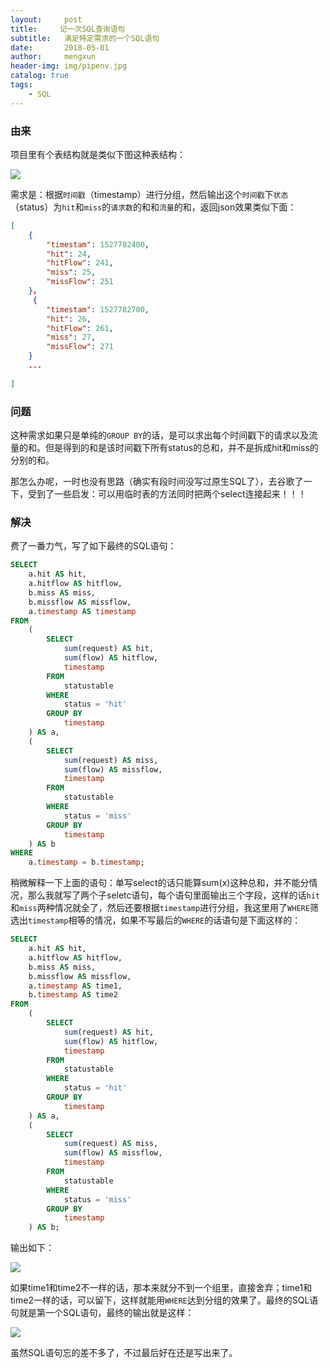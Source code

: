 ```yaml
---
layout:     post
title:     记一次SQL查询语句
subtitle:   满足特定需求的一个SQL语句
date:       2018-05-01
author:     mengxun
header-img: img/pipenv.jpg
catalog: true
tags:
    - SQL
---
```



### 由来

项目里有个表结构就是类似下图这种表结构：

![](https://i.loli.net/2018/07/24/5b574cc3839da.png)

需求是：根据`时间戳`（timestamp）进行分组，然后输出这个`时间戳`下`状态`（status）为`hit`和`miss`的`请求数`的和和`流量`的和，返回json效果类似下面：
```json
[
    {
        "timestam": 1527782400,
        "hit": 24,
        "hitFlow": 241,
        "miss": 25,
        "missFlow": 251
    }，
     {
        "timestam": 1527782700,
        "hit": 26,
        "hitFlow": 261,
        "miss": 27,
        "missFlow": 271
    }
    ...
    
]

```

### 问题
这种需求如果只是单纯的`GROUP BY`的话，是可以求出每个时间戳下的请求以及流量的和。但是得到的和是该时间戳下所有status的总和，并不是拆成hit和miss的分别的和。

那怎么办呢，一时也没有思路（确实有段时间没写过原生SQL了），去谷歌了一下，受到了一些启发：可以用临时表的方法同时把两个select连接起来！！！

### 解决

费了一番力气，写了如下最终的SQL语句：

```sql
SELECT
	a.hit AS hit,
	a.hitflow AS hitflow,
	b.miss AS miss,
	b.missflow AS missflow,
	a.timestamp AS timestamp
FROM
	(
		SELECT
			sum(request) AS hit,
			sum(flow) AS hitflow,
			timestamp
		FROM
			statustable
		WHERE
			status = 'hit'
		GROUP BY
			timestamp
	) AS a,
	(
		SELECT
			sum(request) AS miss,
			sum(flow) AS missflow,
			timestamp
		FROM
			statustable
		WHERE
			status = 'miss'
		GROUP BY
			timestamp
	) AS b
WHERE
	a.timestamp = b.timestamp;
```

稍微解释一下上面的语句：单写select的话只能算sum(x)这种总和，并不能分情况，那么我就写了两个子seletc语句，每个语句里面输出三个字段，这样的话`hit`和`miss`两种情况就全了，然后还要根据`timestamp`进行分组，我这里用了`WHERE`筛选出`timestamp`相等的情况，如果不写最后的`WHERE`的话语句是下面这样的：

```sql
SELECT
	a.hit AS hit,
	a.hitflow AS hitflow,
	b.miss AS miss,
	b.missflow AS missflow,
	a.timestamp AS time1,
	b.timestamp AS time2
FROM
	(
		SELECT
			sum(request) AS hit,
			sum(flow) AS hitflow,
			timestamp
		FROM
			statustable
		WHERE
			status = 'hit'
		GROUP BY
			timestamp
	) AS a,
	(
		SELECT
			sum(request) AS miss,
			sum(flow) AS missflow,
			timestamp
		FROM
			statustable
		WHERE
			status = 'miss'
		GROUP BY
			timestamp
	) AS b;
```
输出如下：

![](https://i.loli.net/2018/07/25/5b5751d071877.png)

如果time1和time2不一样的话，那本来就分不到一个组里，直接舍弃；time1和time2一样的话，可以留下，这样就能用`WHERE`达到分组的效果了。最终的SQL语句就是第一个SQL语句，最终的输出就是这样：

![](https://i.loli.net/2018/07/25/5b57546b469d3.png)

虽然SQL语句忘的差不多了，不过最后好在还是写出来了。